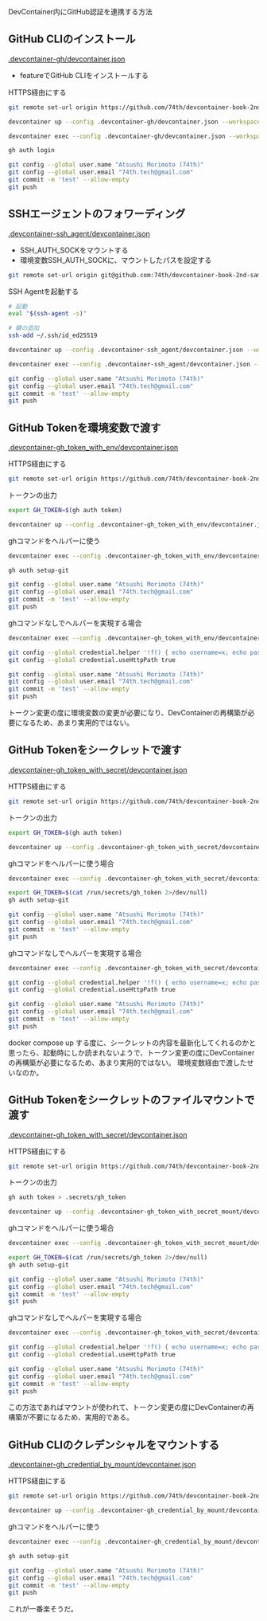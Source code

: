 DevContainer内にGitHub認証を連携する方法

## GitHub CLIのインストール

[.devcontainer-gh/devcontainer.json](.devcontainer-gh/devcontainer.json)

- featureでGitHub CLIをインストールする

HTTPS経由にする

```bash
git remote set-url origin https://github.com/74th/devcontainer-book-2nd-sample-github-auth.git
```

```bash
devcontainer up --config .devcontainer-gh/devcontainer.json --workspace-folder .
```

```bash
devcontainer exec --config .devcontainer-gh/devcontainer.json --workspace-folder . bash

gh auth login

git config --global user.name "Atsushi Morimoto (74th)"
git config --global user.email "74th.tech@gmail.com"
git commit -m 'test' --allow-empty
git push
```

## SSHエージェントのフォワーディング

[.devcontainer-ssh_agent/devcontainer.json](.devcontainer-ssh_agent/devcontainer.json)

- SSH_AUTH_SOCKをマウントする
- 環境変数SSH_AUTH_SOCKに、マウントしたパスを設定する

```bash
git remote set-url origin git@github.com:74th/devcontainer-book-2nd-sample-github-auth.git
```

SSH Agentを起動する

```bash
# 起動
eval "$(ssh-agent -s)"

# 鍵の追加
ssh-add ~/.ssh/id_ed25519
```

```bash
devcontainer up --config .devcontainer-ssh_agent/devcontainer.json --workspace-folder .
```

```bash
devcontainer exec --config .devcontainer-ssh_agent/devcontainer.json --workspace-folder . bash

git config --global user.name "Atsushi Morimoto (74th)"
git config --global user.email "74th.tech@gmail.com"
git commit -m 'test' --allow-empty
git push
```

## GitHub Tokenを環境変数で渡す

[.devcontainer-gh_token_with_env/devcontainer.json](.devcontainer-gh_token_with_env/devcontainer.json)

HTTPS経由にする

```bash
git remote set-url origin https://github.com/74th/devcontainer-book-2nd-sample-github-auth.git
```

トークンの出力

```bash
export GH_TOKEN=$(gh auth token)
```

```bash
devcontainer up --config .devcontainer-gh_token_with_env/devcontainer.json --workspace-folder .
```

ghコマンドをヘルパーに使う

```bash
devcontainer exec --config .devcontainer-gh_token_with_env/devcontainer.json --workspace-folder . bash

gh auth setup-git

git config --global user.name "Atsushi Morimoto (74th)"
git config --global user.email "74th.tech@gmail.com"
git commit -m 'test' --allow-empty
git push
```

ghコマンドなしでヘルパーを実現する場合

```bash
devcontainer exec --config .devcontainer-gh_token_with_env/devcontainer.json --workspace-folder . bash

git config --global credential.helper '!f() { echo username=x; echo password=${GH_TOKEN}; }; f'
git config --global credential.useHttpPath true

git config --global user.name "Atsushi Morimoto (74th)"
git config --global user.email "74th.tech@gmail.com"
git commit -m 'test' --allow-empty
git push
```

トークン変更の度に環境変数の変更が必要になり、DevContainerの再構築が必要になるため、あまり実用的ではない。

## GitHub Tokenをシークレットで渡す

[.devcontainer-gh_token_with_secret/devcontainer.json](.devcontainer-gh_token_with_secret/devcontainer.json)

HTTPS経由にする

```bash
git remote set-url origin https://github.com/74th/devcontainer-book-2nd-sample-github-auth.git
```

トークンの出力

```bash
export GH_TOKEN=$(gh auth token)
```

```bash
devcontainer up --config .devcontainer-gh_token_with_secret/devcontainer.json --workspace-folder .
```

ghコマンドをヘルパーに使う場合

```bash
devcontainer exec --config .devcontainer-gh_token_with_secret/devcontainer.json --workspace-folder . bash

export GH_TOKEN=$(cat /run/secrets/gh_token 2>/dev/null)
gh auth setup-git

git config --global user.name "Atsushi Morimoto (74th)"
git config --global user.email "74th.tech@gmail.com"
git commit -m 'test' --allow-empty
git push
```

ghコマンドなしでヘルパーを実現する場合

```bash
devcontainer exec --config .devcontainer-gh_token_with_secret/devcontainer.json --workspace-folder . bash

git config --global credential.helper '!f() { echo username=x; echo password=$(cat /run/secrets/gh_token 2>/dev/null); }; f'
git config --global credential.useHttpPath true

git config --global user.name "Atsushi Morimoto (74th)"
git config --global user.email "74th.tech@gmail.com"
git commit -m 'test' --allow-empty
git push
```

docker compose up する度に、シークレットの内容を最新化してくれるのかと思ったら、起動時にしか読まれないようで、トークン変更の度にDevContainerの再構築が必要になるため、あまり実用的ではない。
環境変数経由で渡したせいなのか。

## GitHub Tokenをシークレットのファイルマウントで渡す

[.devcontainer-gh_token_with_secret/devcontainer.json](.devcontainer-gh_token_with_secret/devcontainer.json)

HTTPS経由にする

```bash
git remote set-url origin https://github.com/74th/devcontainer-book-2nd-sample-github-auth.git
```

トークンの出力

```bash
gh auth token > .secrets/gh_token
```

```bash
devcontainer up --config .devcontainer-gh_token_with_secret_mount/devcontainer.json --workspace-folder .
```

ghコマンドをヘルパーに使う場合

```bash
devcontainer exec --config .devcontainer-gh_token_with_secret_mount/devcontainer.json --workspace-folder . bash

export GH_TOKEN=$(cat /run/secrets/gh_token 2>/dev/null)
gh auth setup-git

git config --global user.name "Atsushi Morimoto (74th)"
git config --global user.email "74th.tech@gmail.com"
git commit -m 'test' --allow-empty
git push
```

ghコマンドなしでヘルパーを実現する場合

```bash
devcontainer exec --config .devcontainer-gh_token_with_secret/devcontainer.json --workspace-folder . bash

git config --global credential.helper '!f() { echo username=x; echo password=$(cat /run/secrets/gh_token 2>/dev/null); }; f'
git config --global credential.useHttpPath true

git config --global user.name "Atsushi Morimoto (74th)"
git config --global user.email "74th.tech@gmail.com"
git commit -m 'test' --allow-empty
git push
```

この方法であればマウントが使われて、トークン変更の度にDevContainerの再構築が不要になるため、実用的である。

## GitHub CLIのクレデンシャルをマウントする

[.devcontainer-gh_credential_by_mount/devcontainer.json](.devcontainer-gh_credential_by_mount/devcontainer.json)

HTTPS経由にする

```bash
git remote set-url origin https://github.com/74th/devcontainer-book-2nd-sample-github-auth.git
```

```bash
devcontainer up --config .devcontainer-gh_credential_by_mount/devcontainer.json --workspace-folder .
```

ghコマンドをヘルパーに使う

```bash
devcontainer exec --config .devcontainer-gh_credential_by_mount/devcontainer.json --workspace-folder . bash

gh auth setup-git

git config --global user.name "Atsushi Morimoto (74th)"
git config --global user.email "74th.tech@gmail.com"
git commit -m 'test' --allow-empty
git push
```

これが一番楽そうだ。
